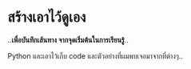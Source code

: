 # สร้างเอาไว้ดูเอง

 ..**เพื่อบันทึกเส้นทาง จากจุดเริ่มต้นในการเรียนรู้**.. 
 
Python และเอาไว้เก็บ code และตัวอย่างที่ผมพบเจอมาจากที่ต่างๆ..